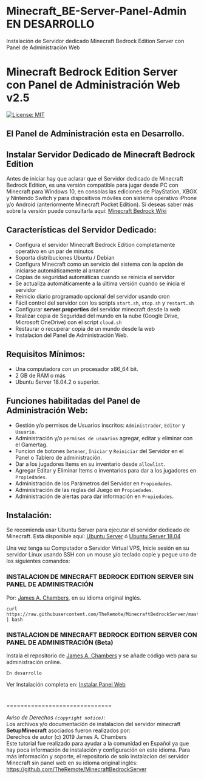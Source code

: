 # Minecraft_BE-Server-Panel-Admin EN DESARROLLO
Instalación de Servidor dedicado Minecraft Bedrock Edition Server con Panel de Administración Web
# Minecraft Bedrock Edition Server con Panel de Administración Web v2.5

[![License: MIT](https://img.shields.io/badge/License-MIT-yellow.svg)](https://opensource.org/licenses/MIT)

## El Panel de Administración esta en Desarrollo.

## Instalar Servidor Dedicado de Minecraft Bedrock Edition

Antes de iniciar hay que aclarar que el Servidor dedicado de Minecraft Bedrock Edition, es una versión compatible para jugar desde PC con Minecraft para Windows 10, en consolas las ediciones de PlayStation, XBOX y Nintendo Switch y para dispositivos móviles con sistema operativo iPhone y/o Android (anteriormente Minecraft Pocket Edition). Si deseas saber más sobre la versión puede consultarla aquí:  [Minecraft Bedrock Wiki](https://translate.google.com/translate?sl=auto&tl=es&u=https://minecraft.gamepedia.com/Bedrock_Edition)

## Características del Servidor Dedicado:
* Configura el servidor Minecraft Bedrock Edition completamente operativo en un par de minutos
* Soporta distribuciones Ubuntu / Debian
* Configura Minecraft como un servicio del sistema con la opción de iniciarse automáticamente al arrancar
* Copias de seguridad automáticas cuando se reinicia el servidor
* Se actualiza automáticamente a la última versión cuando se inicia el servidor
* Reinicio diario programado opcional del servidor usando cron
* Fácil control del servidor con los scripts `start.sh`, `stop.sh` y `restart.sh`
* Configurar **server.properties** del servidor minecraft desde la web
* Realizar copia de Seguridad del mundo en la nube (Google Drive, Microsoft OneDrive) con el script `cloud.sh`
* Restaurar o recuperar copia de un mundo desde la web
* Instalacion del Panel de Administración Web.

## Requisitos Mínimos:
* Una computadora con un procesador x86_64 bit.
* 2 GB de RAM o más
* Ubuntu Server 18.04.2 o superior.

## Funciones habilitadas del Panel de Administración Web:
* Gestión y/o permisos de Usuarios inscritos: `Administrador`, `Editor` y `Usuario`.
* Administración y/o `permisos de usuarios` agregar, editar y eliminar con el Gamertag.
* Funcion de botones `Detener`, `Iniciar` y `Reiniciar` del Servidor en el Panel o Tablero de administración.
* Dar a los jugadores Items en su  inventario desde `allowlist`.
* Agregar Editar y Eliminar Items o inventarios para dar a los jugadores en `Propiedades`.
* Administración de los Parámetros del Servidor en `Propiedades`.
* Administración de las reglas del Juego en `Propiedades`.
* Administración de alertas para dar información en `Propiedades`.


## Instalación:

Se recomienda usar Ubuntu Server para ejecutar el servidor dedicado de Minecraft. Está disponible aquí:
[Ubuntu Server](https://ubuntu.com/download/server)   ó  [Ubuntu Server 18.04](http://cdimage.ubuntu.com/releases/18.04/release/)

Una vez tenga su Computador o Servidor Virtual VPS, Inicie sesión en su servidor Linux usando SSH con un mouse y/o teclado copie y pegue uno de los siguientes comandos:

### INSTALACION DE MINECRAFT BEDROCK EDITION SERVER SIN PANEL DE ADMINISTRACIÓN
Por: [James A. Chambers](https://jamesachambers.com/minecraft-bedrock-edition-ubuntu-dedicated-server-guide/), en su idioma original inglés.
```
curl https://raw.githubusercontent.com/TheRemote/MinecraftBedrockServer/master/SetupMinecraft.sh | bash
```

### INSTALACION DE MINECRAFT BEDROCK EDITION SERVER CON PANEL DE ADMINISTRACIÓN (Beta)
Instala el repositorio de [James A. Chambers](https://github.com/TheRemote/MinecraftBedrockServer) y se añade código web para su administración online.

```
En desarrollo
```


Ver Instalación completa en: [Instalar Panel Web](https://gorobeta.blogspot.com/2021/04/instalar-minecraft-bedrock-edition-panel-admin.html)



#
#
#
#
#
#
#
#
==============================

*Aviso de Derechos `(copyright notice)`:*  
Los archivos y/o documentación de instalacion del servidor minecraft **SetupMinecraft** asociados fueron realizados por:  
Derechos de autor (c) 2019 James A. Chambers  
Este tutorial fue realizado para ayudar a la comunidad en Español ya que hay poca información de instalación y configuración en este idioma. Para más información y soporte, el repositorio de solo instalacion del servidor Minecraft sin panel web en su idioma original inglés: https://github.com/TheRemote/MinecraftBedrockServer